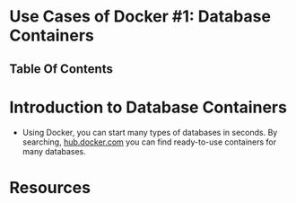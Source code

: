 # Use Cases of Docker #1: Database Containers

## Table Of Contents

# Introduction to Database Containers

- Using Docker, you can start many types of databases in seconds. By searching, [hub.docker.com](https://hub.docker.com/) you can find ready-to-use containers for many databases.

# Resources
